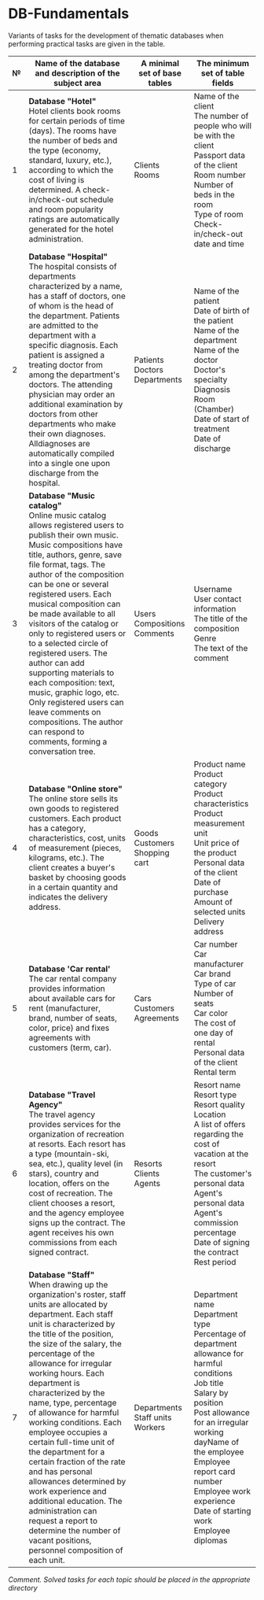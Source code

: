 # DB-Fundamentals


Variants of tasks for the development of thematic databases when performing practical tasks are given in the table.

| № | Name of the database and description of the subject area | A minimal set of base tables | The minimum set of table fields |
| --- | --- | --- | --- |
| 1 | **Database "Hotel"**<br> Hotel clients book rooms for certain periods of time (days). The rooms have the number of beds and the type (economy, standard, luxury, etc.), according to which the cost of living is determined. A check-in/check-out schedule and room popularity ratings are automatically generated for the hotel administration. | Clients <br>Rooms | Name of the client<br>The number of people who will be with the client <br>Passport data of the client <br>Room number<br>Number of beds in the room<br> Type of room<br>Check-in/check-out date and time |
| 2 | **Database "Hospital"**<br> The hospital consists of departments characterized by a name, has a staff of doctors, one of whom is the head of the department. Patients are admitted to the department with a specific diagnosis. Each patient is assigned a treating doctor from among the department's doctors. The attending physician may order an additional examination by doctors from other departments who make their own diagnoses. Alldiagnoses are automatically compiled into a single one upon discharge from the hospital. | Patients <br>Doctors <br>Departments | Name of the patient<br>Date of birth of the patient<br>Name of the department<br>Name of the doctor<br>Doctor's specialty <br>Diagnosis<br>Room (Chamber)<br>Date of start of treatment<br>Date of discharge |
| 3 | **Database "Music catalog"** <br>Online music catalog allows registered users to publish their own music. Music compositions have title, authors, genre, save file format, tags. The author of the composition can be one or several registered users. Each musical composition can be made available to all visitors of the catalog or only to registered users or to a selected circle of registered users. The author can add supporting materials to each composition: text, music, graphic logo, etc. Only registered users can leave comments on compositions. The author can respond to comments, forming a conversation tree. | Users <br>Compositions<br> Comments | Username <br>User contact information<br>The title of the composition<br>Genre<br>The text of the comment |
| 4 | **Database "Online store"**<br> The online store sells its own goods to registered customers. Each product has a category, characteristics, cost, units of measurement (pieces, kilograms, etc.). The client creates a buyer's basket by choosing goods in a certain quantity and indicates the delivery address. | Goods<br>Customers<br>Shopping cart | Product name<br>Product category<br>Product characteristics<br>Product measurement unit<br>Unit price of the product<br>Personal data of the client<br>Date of purchase<br>Amount of selected units<br>Delivery address |
| 5 | **Database 'Car rental'** <br>The car rental company provides information about available cars for rent (manufacturer, brand, number of seats, color, price) and fixes agreements with customers (term, car). | Cars<br>Customers<br>Agreements | Car number<br>Car manufacturer<br>Car brand<br>Type of car<br>Number of seats<br>Car color<br>The cost of one day of rental<br>Personal data of the client<br>Rental term |
| 6 | **Database "Travel Agency"** <br>The travel agency provides services for the organization of recreation at resorts. Each resort has a type (mountain-ski, sea, etc.), quality level (in stars), country and location, offers on the cost of recreation. The client chooses a resort, and the agency employee signs up the contract. The agent receives his own commissions from each signed contract. | Resorts <br>Clients <br>Agents | Resort name<br>Resort type<br>Resort quality<br>Location<br>A list of offers regarding the cost of vacation at the resort<br>The customer's personal data<br>Agent's personal data<br>Agent's commission percentage<br>Date of signing the contract<br>Rest period |
| 7 | **Database "Staff"** <br>When drawing up the organization's roster, staff units are allocated by department. Each staff unit is characterized by the title of the position, the size of the salary, the percentage of the allowance for irregular working hours. Each department is characterized by the name, type, percentage of allowance for harmful working conditions. Each employee occupies a certain full-time unit of the department for a certain fraction of the rate and has personal allowances determined by work experience and additional education. The administration can request a report to determine the number of vacant positions, personnel composition of each unit. | Departments<br>Staff units<br>Workers | Department name<br>Department type<br>Percentage of department allowance for harmful conditions<br>Job title<br>Salary by position<br>Post allowance for an irregular working dayName of the employee<br>Employee report card number<br>Employee work experience <br>Date of starting work <br>Employee diplomas |


*Comment. Solved tasks for each topic should be placed in the appropriate directory*




